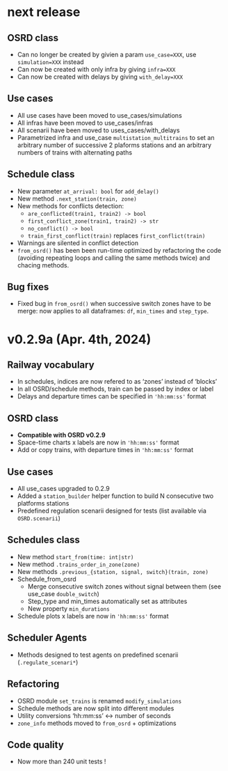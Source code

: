# next release

## OSRD class
- Can no longer be created by givien a param `use_case=XXX`, use `simulation=XXX` instead
- Can now be created with only infra by giving `infra=XXX`
- Can now be created with delays by giving `with_delay=XXX`
## Use cases
- All use cases have been moved to use_cases/simulations
- All infras have been moved to use_cases/infras
- All scenarii have been moved to uses_cases/with_delays
- Parametrized infra and use_case `multistation_multitrains` to set an arbitrary number of successive 2 plaforms stations and an arbitrary numbers of trains with alternating paths
## Schedule class
- New parameter `at_arrival: bool` for `add_delay()`
- New method `.next_station(train, zone)`
- New methods for conflicts detection: 
    - `are_conflicted(train1, train2) -> bool`
    - `first_conflict_zone(train1, train2) -> str`
    - `no_conflict() -> bool`
    - `train_first_conflict(train)` replaces `first_conflict(train)`
- Warnings are silented in conflict detection
- `from_osrd()` has been been run-time optimized by refactoring the code (avoiding repeating loops and calling the same methods twice) and chacing methods. 
 ## Bug fixes
 - Fixed bug in `from_osrd()` when successive switch zones have to be merge: now applies to all dataframes: `df`, `min_times` and `step_type`.

# v0.2.9a (Apr. 4th, 2024)
## Railway vocabulary
- In schedules, indices are now refered to as ‘zones’ instead of ‘blocks’
- In all OSRD/schedule methods, train can be passed by index or label
- Delays and departure times can be specified in ``'hh:mm:ss'`` format
## OSRD class
- **Compatible with OSRD v0.2.9**
- Space-time charts x labels are now in ``'hh:mm:ss'`` format
- Add or copy trains, with departure times in ``'hh:mm:ss'`` format
## Use cases
- All use_cases upgraded to 0.2.9
- Added a `station_builder` helper function to build N consecutive two platforms stations
- Predefined regulation scenarii designed for tests (list available via `OSRD.scenarii`)
## Schedules class
- New method `start_from(time: int|str)`
- New method `.trains_order_in_zone(zone)`
- New methods `.previous_{station, signal, switch}(train, zone)`
- Schedule_from_osrd
  - Merge consecutive switch zones without signal between them (see use_case `double_switch`)
  - Step_type and min_times automatically set as attributes
  - New property `min_durations`
- Schedule plots x labels are now in ``'hh:mm:ss'`` format
## Scheduler Agents
  - Methods designed to test agents on predefined scenarii (`.regulate_scenari*`)
## Refactoring
- OSRD module `set_trains` is renamed `modify_simulations`
- Schedule methods are now split into different modules
- Utility conversions ‘hh:mm:ss’ <-> number of seconds
- `zone_info` methods moved to `from_osrd` + optimizations
## Code quality
- Now more than 240 unit tests !
